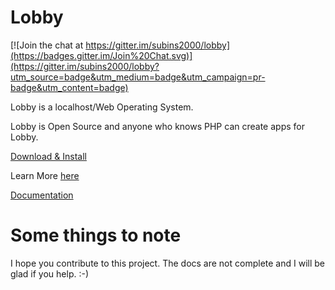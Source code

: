 Lobby
=====

[![Join the chat at https://gitter.im/subins2000/lobby](https://badges.gitter.im/Join%20Chat.svg)](https://gitter.im/subins2000/lobby?utm_source=badge&utm_medium=badge&utm_campaign=pr-badge&utm_content=badge)

Lobby is a localhost/Web Operating System.

Lobby is Open Source and anyone who knows PHP can create apps for Lobby.

[Download & Install](http://lobby.subinsb.com/download)

Learn More [here](http://lobby.subinsb.com)

[Documentation](http://lobby.subinsb.com/docs)

Some things to note
===================

I hope you contribute to this project. The docs are not complete and I will be glad if you help. :-)
